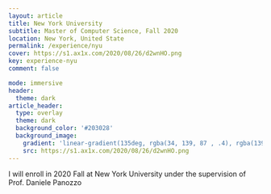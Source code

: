 ```yaml
---
layout: article
title: New York University
subtitle: Master of Computer Science, Fall 2020
location: New York, United State
permalink: /experience/nyu
cover: https://s1.ax1x.com/2020/08/26/d2wnHO.png
key: experience-nyu
comment: false

mode: immersive
header:
  theme: dark
article_header:
  type: overlay
  theme: dark
  background_color: '#203028'
  background_image:
    gradient: 'linear-gradient(135deg, rgba(34, 139, 87 , .4), rgba(139, 34, 139, .4))'
    src: https://s1.ax1x.com/2020/08/26/d2wnHO.png
---
```


I will enroll in 2020 Fall at New York University under the supervision of Prof. Daniele Panozzo

<!--more-->
